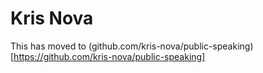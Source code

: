 # Kris Nova

This has moved to (github.com/kris-nova/public-speaking)[https://github.com/kris-nova/public-speaking]

